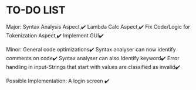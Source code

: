 # TO-DO LIST

Major:
Syntax Analysis Aspect,✔️
Lambda Calc Aspect,✔️
Fix Code/Logic for Tokenization Aspect,✔️
Implement GUI✔️

Minor:
General code optimizations✔️
Syntax analyser can now identify comments on code✔️
Syntax analyser can also Identify keyword✔️
Error handling in input-Strings that start with values are classified as invalid✔️

Possible Implementation:
A login screen ✔️
